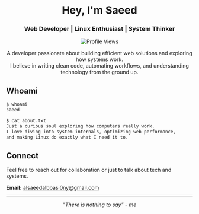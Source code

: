 <h1 align="center">Hey, I'm Saeed</h1>
<h3 align="center">Web Developer | Linux Enthusiast | System Thinker</h3>

<p align="center">
  <img src="https://komarev.com/ghpvc/?username=saeeedhany&label=Profile%20Views&color=blue&style=flat-square" alt="Profile Views"/>
</p>

<p align="center">
  A developer passionate about building efficient web solutions and exploring how systems work.<br/>
  I believe in writing clean code, automating workflows, and understanding technology from the ground up.
</p>

## Whoami

```bash
$ whoami
saeed

$ cat about.txt
Just a curious soul exploring how computers really work.
I love diving into system internals, optimizing web performance,
and making Linux do exactly what I need it to.
```


## Connect

Feel free to reach out for collaboration or just to talk about tech and systems.

**Email:** alsaeedalbbasi0ny@gmail.com  

---

<p align="center">
  <i>"There is nothing to say" - me</i>
</p>
